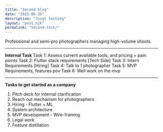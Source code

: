 ```yaml
---
title: "Second blog"
date: "2025-06-15"
description: "Jusgt testing"
layout: "post.njk"
permalink: "second-test/"
---
```

Professional and semi-pro photographers managing high-volume shoots.
***
**Internal Task**
Task 1: Assess current available tools, and pricing + pain points
Task 2: Flutter stack requirements [Tech Side]
Task 3: Intern Requirements [Hiring]
Task 4: Talk to 1 photographer
Task 5: MVP Requirements, features pov
Task 6: Well work on the mvp
***
**Tasks to get started as a company**
1. Pitch deck for internal clarification
2. Reach out mechanism for photographers
3. Hiring - Flutter + ML
4. System architecture
5. MVP development - Wire-framing
6. Legal work
7. Feature distillation